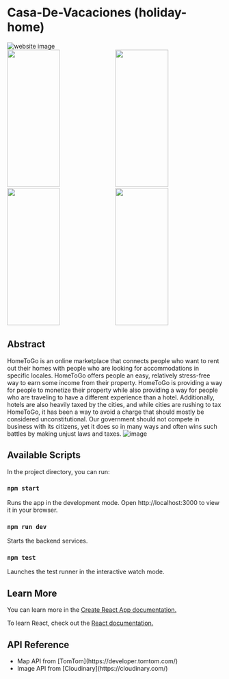 # Casa-De-Vacaciones (holiday-home)

<img src="https://github.com/Adarsh-Shetkar/casa-de-vacaciones-holiday-home/blob/main/frontend/src/assets/img/Screenshot%20(767).png" alt="website image">

<div>
  <img src="https://github.com/Adarsh-Shetkar/casa-de-vacaciones-holiday-home/blob/main/frontend/src/assets/img/Screenshot%20(768).png" width=49.5% height="320px">
  <img src="https://github.com/Adarsh-Shetkar/casa-de-vacaciones-holiday-home/blob/main/frontend/src/assets/img/Screenshot%20(771).png" width=49.5% height="320px">
  <img src="https://github.com/Adarsh-Shetkar/casa-de-vacaciones-holiday-home/blob/main/frontend/src/assets/img/Screenshot%20(770).png" width=49.5% height="320px">
  <img src="https://github.com/Adarsh-Shetkar/casa-de-vacaciones-holiday-home/blob/main/frontend/src/assets/img/Screenshot%20(772).png" width=49.5% height="320px">
</div>


## Abstract

HomeToGo is an online marketplace that connects people who want to rent out their homes with people who are looking for accommodations in specific locales. HomeToGo offers people an easy, relatively stress-free way to earn some income from their property. HomeToGo is providing a way for people to monetize their property while also providing a way for people who are traveling to have a different experience than a hotel. Additionally, hotels are also heavily taxed by the cities, and while cities are rushing to tax HomeToGo, it has been a way to avoid a charge that should mostly be considered unconstitutional. Our government should not compete in business with its citizens, yet it does so in many ways and often wins such battles by making unjust laws and taxes.
![image](https://user-images.githubusercontent.com/93024282/211791665-de49d17a-fd51-4865-bcf1-312e795c7b4c.png)

## Available Scripts
In the project directory, you can run:
### `npm start`
Runs the app in the development mode.
Open http://localhost:3000 to view it in your browser.
### `npm run dev`
Starts the backend services.
### `npm test`
Launches the test runner in the interactive watch mode.


## Learn More

You can learn more in the [Create React App documentation.](https://facebook.github.io/create-react-app/docs/getting-started)

To learn React, check out the [React documentation.](https://reactjs.org/)


## API Reference
<ul>
<li>Map API from [TomTom](https://developer.tomtom.com/)

<li>Image API from [Cloudinary](https://cloudinary.com/)
